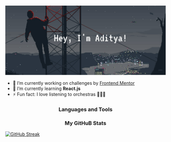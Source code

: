 


![Pixelated Banner](https://github.com/adityaphasu/AdityaPhasu/blob/main/images/banner.png)



- 🔭 I’m currently working on challenges by [Frontend Mentor](https://www.frontendmentor.io)
- 🌱 I’m currently learning **React.js**
- ⚡ Fun fact: I love listening to orchestras :violin::musical_note::musical_score:

<h3 align="center">Languages and Tools</h3>





<h3 align="center">My GitHuB Stats</h3>

[![GitHub Streak](https://github-readme-streak-stats.herokuapp.com?user=adityaphasu&theme=modern-lilac&hide_border=true)](https://git.io/streak-stats)
